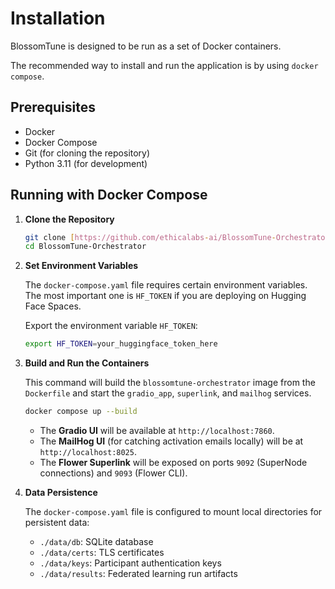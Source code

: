 # Installation

BlossomTune is designed to be run as a set of Docker containers.

The recommended way to install and run the application is by using `docker compose`.

## Prerequisites

* Docker
* Docker Compose
* Git (for cloning the repository)
* Python 3.11 (for development)

## Running with Docker Compose

1.  **Clone the Repository**

    ```bash
    git clone [https://github.com/ethicalabs-ai/BlossomTune-Orchestrator.git](https://github.com/ethicalabs-ai/BlossomTune-Orchestrator.git)
    cd BlossomTune-Orchestrator
    ```

2.  **Set Environment Variables**

    The `docker-compose.yaml` file requires certain environment variables. The most important one is `HF_TOKEN` if you are deploying on Hugging Face Spaces.

    Export the environment variable `HF_TOKEN`:

    ```bash
    export HF_TOKEN=your_huggingface_token_here
    ```

3.  **Build and Run the Containers**

    This command will build the `blossomtune-orchestrator` image from the `Dockerfile` and start the `gradio_app`, `superlink`, and `mailhog` services.

    ```bash
    docker compose up --build
    ```

    * The **Gradio UI** will be available at `http://localhost:7860`.
    * The **MailHog UI** (for catching activation emails locally) will be at `http://localhost:8025`.
    * The **Flower Superlink** will be exposed on ports `9092` (SuperNode connections) and `9093` (Flower CLI).

4.  **Data Persistence**

    The `docker-compose.yaml` file is configured to mount local directories for persistent data:

    * `./data/db`: SQLite database
    * `./data/certs`: TLS certificates
    * `./data/keys`: Participant authentication keys
    * `./data/results`: Federated learning run artifacts
